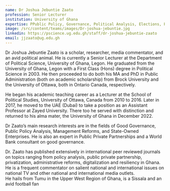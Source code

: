 ```yaml
---
name: Dr Joshua Jebuntie Zaato
profession: Senior Lecturer
institution: University of Ghana
expertise: PPublic Policy, Governance, Political Analysis, Elections, Polling
image: /src/content/teams/images/Dr-joshua-jebuntie.jpg
linkedin: https://pscience.ug.edu.gh/staff/dr-joshua-jebuntie-zaato
email: jjzaato@ug.edu.gh
---
```


Dr Joshua Jebuntie Zaato is a scholar, researcher, media commentator, and an avid political animal. He is currently a Senior Lecturer at the Department of Political Science, University of Ghana, Legon. He graduated from the University of Ghana, Legon with a First Class (Hons) degree in Political Science in 2003. He then proceeded to do both his MA and PhD in Public Administration (both on academic scholarship) from Brock University and the University of Ottawa, both in Ontario Canada, respectively.

He began his academic teaching career as a Lecturer at the School of Political Studies, University of Ottawa, Canada from 2010 to 2016. Later in 2017, he moved to the UAE (Dubai) to take a position as an Assistant Professor at Zayed University. There too he served with distinction and returned to his alma mater, the University of Ghana in December 2022.

Dr Zaato’s main research interests are in the fields of Good Governance, Public Policy Analysis, Management Reforms, and State-Owned Enterprises. He is also an expert in Public Private Partnerships and a World Bank consultant on good governance.

Dr. Zaato has published extensively in international peer reviewed journals on topics ranging from policy analysis, public private partnership, privatization, administrative reforms, digitalization and resiliency in Ghana. He is a frequent commentator on salient national and international issues on national TV and other national and international media outlets.  
He hails from Tumu in the Upper West Region of Ghana, is a Sissala and an avid football fan
